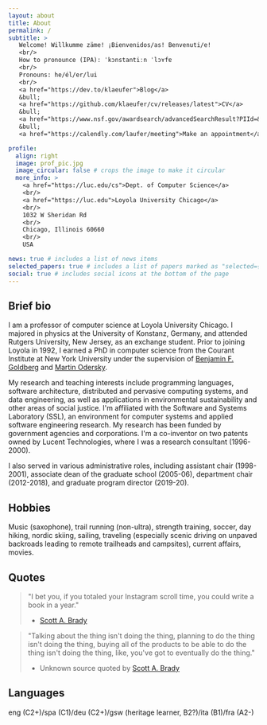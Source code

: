 ```yaml
---
layout: about
title: About
permalink: /
subtitle: >
   Welcome! Willkumme zäme! ¡Bienvenidos/as! Benvenuti/e!
   <br/>
   How to pronounce (IPA): ˈkɔnstantiːn ˈlɔʏfɐ
   <br/>
   Pronouns: he/él/er/lui
   <br/>
   <a href="https://dev.to/klaeufer">Blog</a>
   &bull;
   <a href="https://github.com/klaeufer/cv/releases/latest">CV</a>   
   &bull;
   <a href="https://www.nsf.gov/awardsearch/advancedSearchResult?PIId=&PIFirstName=Konstantin&PILastName=Laufer&IncludeCoPI=true&PIOrganization=&PIState=&PIZip=&PICountry=&ProgOrganization=&ProgEleCode=&BooleanElement=All&ProgRefCode=&BooleanRef=All&Program=&ProgOfficer=&Keyword=&AwardNumberOperator=&AwardAmount=&AwardInstrument=&ActiveAwards=true&ExpiredAwards=true&OriginalAwardDateOperator=&StartDateOperator=&ExpDateOperator=">Grants</a>
   &bull;
   <a href="https://calendly.com/laufer/meeting">Make an appointment</a>

profile:
  align: right
  image: prof_pic.jpg
  image_circular: false # crops the image to make it circular
  more_info: >
    <a href="https://luc.edu/cs">Dept. of Computer Science</a>
    <br/>
    <a href="https://luc.edu">Loyola University Chicago</a>
    <br/>
    1032 W Sheridan Rd
    <br/>
    Chicago, Illinois 60660
    <br/>
    USA

news: true # includes a list of news items
selected_papers: true # includes a list of papers marked as "selected={true}"
social: true # includes social icons at the bottom of the page
---
```



## Brief bio

I am a professor of computer science at Loyola University Chicago. I majored in physics at the University of Konstanz, Germany, and attended Rutgers University, New Jersey, as an exchange student. Prior to joining Loyola in 1992, I earned a PhD in computer science from the Courant Institute at New York University under the supervision of [Benjamin F. Goldberg](https://cs.nyu.edu/~goldberg) and [Martin Odersky](https://lampwww.epfl.ch/~odersky). 

My research and teaching interests include programming languages, software architecture, distributed and pervasive computing systems, and data engineering, as well as applications in environmental sustainability and other areas of social justice. I'm affiliated with the Software and Systems Laboratory (SSL), an environment for computer systems and applied software engineering research. My research has been funded by government agencies and corporations. I'm a co-inventor on two patents owned by Lucent Technologies, where I was a research consultant (1996-2000). 

I also served in various administrative roles, including assistant chair (1998-2001),  associate dean of the graduate school (2005-06), department chair (2012-2018), and graduate program director (2019-20).

## Hobbies

Music (saxophone), trail running (non-ultra), strength training, soccer, day hiking, nordic skiing, sailing, traveling (especially scenic driving on unpaved backroads leading to remote trailheads and campsites), current affairs, movies.

## Quotes

> "I bet you, if you totaled your Instagram scroll time, you could write a book in a year."
>
> - [Scott A. Brady](https://www.instagram.com/scott.a.brady/)

> "Talking about the thing isn't doing the thing, planning to do the thing isn't doing the thing, buying all of the products to be able to do the thing isn't doing the thing, like, you've got to eventually do the thing."
>
> - Unknown source quoted by [Scott A. Brady](https://www.instagram.com/scott.a.brady/)

## Languages

eng (C2+)/spa (C1)/deu (C2+)/gsw (heritage learner, B2?)/ita (B1)/fra (A2-)
